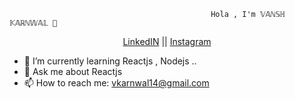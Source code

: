                                                  Hola , I'm 𝕍𝔸ℕ𝕊ℍ 𝕂𝔸ℝℕ𝕎𝔸𝕃 👋 
                                     
<p align="center">
  <a href="https://www.linkedin.com/in/vansh-karnwal-56b62b1b4/">LinkedIN</a> ||
  <a href="https://www.instagram.com/vannssh_/">Instagram</a> 
  
</p>

- 🌱 I’m currently learning Reactjs , Nodejs ..
- 💬 Ask me about Reactjs
- 📫 How to reach me: vkarnwal14@gmail.com


